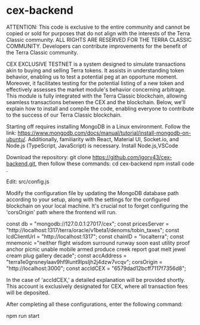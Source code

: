# cex-backend

ATTENTION: This code is exclusive to the entire community and cannot be copied or sold for purposes that do not align with the interests of the Terra Classic community. ALL RIGHTS ARE RESERVED FOR THE TERRA CLASSIC COMMUNITY. Developers can contribute improvements for the benefit of the Terra Classic community.

CEX EXCLUSIVE TESTNET is a system designed to simulate transactions akin to buying and selling Terra tokens. It assists in understanding token behavior, enabling us to test a potential peg at an opportune moment. Moreover, it facilitates testing for the potential listing of a new token and effectively assesses the market module's behavior concerning arbitrage. This module is fully integrated with the Terra Classic blockchain, allowing seamless transactions between the CEX and the blockchain. Below, we'll explain how to install and compile the code, enabling everyone to contribute to the success of our Terra Classic blockchain.

Starting off requires installing MongoDB in a Linux environment. Follow the link: https://www.mongodb.com/docs/manual/tutorial/install-mongodb-on-ubuntu/. Additionally, familiarity with React, Material UI, Socket.io, and Node.js (TypeScript, JavaScript) is necessary.
Install Node.js,VSCode

Download the repository: git clone https://github.com/igorv43/cex-backend.git, then follow these commands:
cd cex-backend
npm install
code .

Edit: src/config.js

Modify the configuration file by updating the MongoDB database path according to your setup, along with the settings for the configured blockchain on your local machine. It's crucial not to forget configuring the 'corsOrigin' path where the frontend will run.

const db = "mongodb://127.0.0.1:27017/cex";
const pricesServer = "http://localhost:1317/terra/oracle/v1beta1/denoms/tobin_taxes";
const lcdClientUrl = "http://localhost:1317";
const chainID = "localterra";
const mnemonic ="neither flight wisdom surround runway soon east utility proof anchor picnic unable mobile armed produce creek report goat melt jewel cream plug gallery decade";
const accAddress = "terra1e0gnsneylaav9hf9lunt9lpsljh2j4dzw7vcqv";
corsOrigin = "http://localhost:3000";
const accIdCEX = "6579dad12bcff7117f7356d8";

In the case of 'accIdCEX,' a detailed explanation will be provided shortly. This account is exclusively designated for CEX, where all transaction fees will be deposited.

After completing all these configurations, enter the following command:

npm run start
